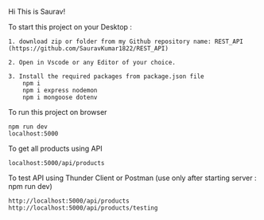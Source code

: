 Hi This is Saurav!

To start this project on your Desktop :
    
    1. download zip or folder from my Github repository name: REST_API (https://github.com/SauravKumar1822/REST_API)

    2. Open in Vscode or any Editor of your choice.

    3. Install the required packages from package.json file
        npm i
        npm i express nodemon
        npm i mongoose dotenv
    
To run this project on browser
    
    npm run dev
    localhost:5000

To get all products using API 

    localhost:5000/api/products

To test API using Thunder Client or Postman
(use only after starting server : npm run dev)

    http://localhost:5000/api/products
    http://localhost:5000/api/products/testing


